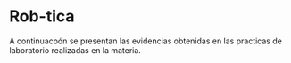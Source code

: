 # Rob-tica

A continuacoón se presentan las evidencias obtenidas en las practicas de laboratorio realizadas en la materia.
